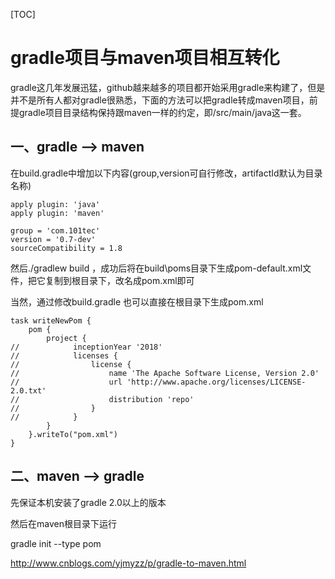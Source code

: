 [TOC]



# gradle项目与maven项目相互转化

gradle这几年发展迅猛，github越来越多的项目都开始采用gradle来构建了，但是并不是所有人都对gradle很熟悉，下面的方法可以把gradle转成maven项目，前提gradle项目目录结构保持跟maven一样的约定，即/src/main/java这一套。

## 一、gradle --> maven

在build.gradle中增加以下内容(group,version可自行修改，artifactId默认为目录名称)

```
apply plugin: 'java'
apply plugin: 'maven'

group = 'com.101tec'
version = '0.7-dev'
sourceCompatibility = 1.8
```

然后./gradlew build ，成功后将在build\poms目录下生成pom-default.xml文件，把它复制到根目录下，改名成pom.xml即可

当然，通过修改build.gradle 也可以直接在根目录下生成pom.xml

```
task writeNewPom {
    pom {
        project {
//            inceptionYear '2018'
//            licenses {
//                license {
//                    name 'The Apache Software License, Version 2.0'
//                    url 'http://www.apache.org/licenses/LICENSE-2.0.txt'
//                    distribution 'repo'
//                }
//            }
        }
    }.writeTo("pom.xml")
}
```

## 二、maven --> gradle

先保证本机安装了gradle 2.0以上的版本

然后在maven根目录下运行

gradle init --type pom





http://www.cnblogs.com/yjmyzz/p/gradle-to-maven.html